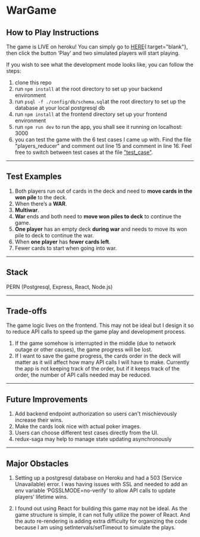 # WarGame

## How to Play Instructions

The game is LIVE on heroku! You can simply go to [HERE](https://war-game-emily.herokuapp.com/"){:target="blank"}, then click the button ‘Play’ and two simulated players will start playing.

If you wish to see what the development mode looks like, you can follow the steps:

1. clone this repo
2. run `npm install` at the root directory to set up your backend environment
3. run `psql -f ./config/db/schema.sql`at the root directory to set up the database at your local postgresql db
4. run `npm install` at the frontend directory set up your frontend environment
5. run `npm run dev` to run the app, you shall see it running on localhost: 3000
6. you can test the game with the 6 test cases I came up with. Find the file "players_reducer" and comment out line 15 and comment in line 16. Feel free to switch between test cases at the file <a href="https://github.com/em0227/WarGame/blob/main/frontend/src/reducers/test_case.js" target="_blank">"test_case"</a>.

---

## Test Examples

1. Both players run out of cards in the deck and need to **move cards in the won pile** to the deck.
2. When there’s a **WAR**.
3. **Multiwar**.
4. **War** ends and both need to **move won piles to deck** to continue the game.
5. **One player** has an empty deck **during war** and needs to move its won pile to deck to continue the war.
6. When **one player** has **fewer cards left**.
7. Fewer cards to start when going into war.

---

## Stack

PERN (Postgresql, Express, React, Node.js)

---

## Trade-offs

The game logic lives on the frontend. This may not be ideal but I design it so to reduce API calls to speed up the game play and development process.

1. If the game somehow is interrupted in the middle (due to network outage or other causes), the game progress will be lost.
2. If I want to save the game progress, the cards order in the deck will matter as it will affect how many API calls I will have to make. Currently the app is not keeping track of the order, but if it keeps track of the order, the number of API calls needed may be reduced.

---

## Future Improvements

1. Add backend endpoint authorization so users can't mischievously increase their wins.
2. Make the cards look nice with actual poker images.
3. Users can choose different test cases directly from the UI.
4. redux-saga may help to manage state updating asynchronously

---

## Major Obstacles

1. Setting up a postgresql database on Heroku and had a 503 (Service Unavailable) error. I was having issues with SSL and needed to add an env variable ‘PGSSLMODE=no-verify’ to allow API calls to update players’ lifetime wins.

2. I found out using React for building this game may not be ideal. As the game structure is simple, it can not fully utilize the power of React. And the auto re-rendering is adding extra difficulty for organizing the code because I am using setIntervals/setTimeout to simulate the plays.
